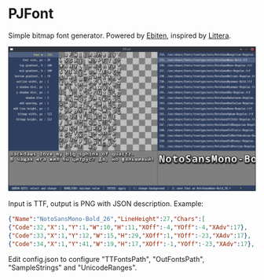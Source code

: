 # PJFont
Simple bitmap font generator. Powered by [Ebiten](https://ebiten.org/), inspired by [Littera](http://kvazars.com/littera/).

![screenshot](png/screen01.png)

Input is TTF, output is PNG with JSON description.
Example:
```json
{"Name":"NotoSansMono-Bold_26","LineHeight":27,"Chars":[
{"Code":32,"X":1,"Y":1,"W":10,"H":11,"XOff":-4,"YOff":-4,"XAdv":17},
{"Code":33,"X":1,"Y":12,"W":15,"H":29,"XOff":1,"YOff":-23,"XAdv":17},
{"Code":34,"X":1,"Y":41,"W":19,"H":17,"XOff":-1,"YOff":-23,"XAdv":17},
```
Edit config.json to configure "TTFontsPath", "OutFontsPath", "SampleStrings" and "UnicodeRanges". 
